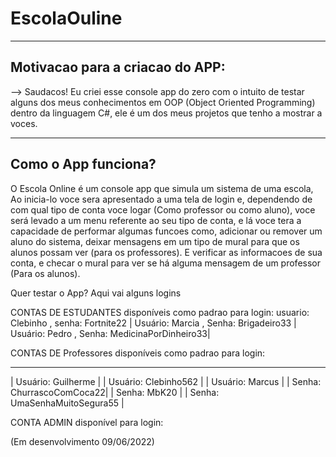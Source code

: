 # EscolaOuline

--------------------------------
Motivacao para a criacao do APP:
--------------------------------

--> Saudacos! Eu criei esse console app do zero com o intuito de testar alguns dos meus conhecimentos em OOP (Object Oriented Programming)
    dentro da linguagem C#, ele é um dos meus projetos que tenho a mostrar a voces.
   
--------------------   
Como o App funciona?
--------------------
   
O Escola Online é um console app que simula um sistema de uma escola, Ao inicia-lo voce sera apresentado a uma tela de login e, dependendo
de com qual tipo de conta voce logar (Como professor ou como aluno), voce será levado a um menu referente ao seu tipo de conta, e lá voce
tera a capacidade de performar algumas funcoes como, adicionar ou remover um aluno do sistema, deixar mensagens em um tipo de mural para que os alunos possam ver
(para os professores). E verificar as informacoes de sua conta, e checar o mural para ver se há alguma mensagem de um professor (Para os alunos).   


Quer testar o App? Aqui vai alguns logins


CONTAS DE ESTUDANTES disponíveis como padrao para login: usuario: Clebinho , senha: Fortnite22 | Usuário: Marcia , Senha: Brigadeiro33 | Usuário: Pedro , Senha: MedicinaPorDinheiro33|


CONTAS DE Professores disponíveis como padrao para login:

 __________________________       ___________________________    ______________________________
| Usuário: Guilherme       |     | Usuário: Clebinho562      |  | Usuário: Marcus              |
| Senha: ChurrascoComCoca22|     | Senha: MbK20              |  | Senha: UmaSenhaMuitoSegura55 |


CONTA ADMIN disponível para login:

(Em desenvolvimento 09/06/2022)



    
